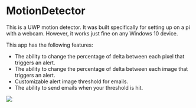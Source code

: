 # MotionDetector

This is a UWP motion detector. It was built specifically for setting up on a pi with a webcam. However, it works just fine on any Windows 10 device. 

This app has the following features:

- The ability to change the percentage of delta between each pixel that triggers an alert.
- The ability to change the percentage of delta between each image that triggers an alert.
- Customizable alert image threshold for emails.
- The ability to send emails when your threshold is hit.

<img src="https://i.imgur.com/rjNdozS.jpg"/>

